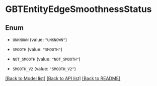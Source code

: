 # GBTEntityEdgeSmoothnessStatus

## Enum


* `UNKNOWN` (value: `"UNKNOWN"`)

* `SMOOTH` (value: `"SMOOTH"`)

* `NOT_SMOOTH` (value: `"NOT_SMOOTH"`)

* `SMOOTH_V2` (value: `"SMOOTH_V2"`)


[[Back to Model list]](../README.md#documentation-for-models) [[Back to API list]](../README.md#documentation-for-api-endpoints) [[Back to README]](../README.md)


